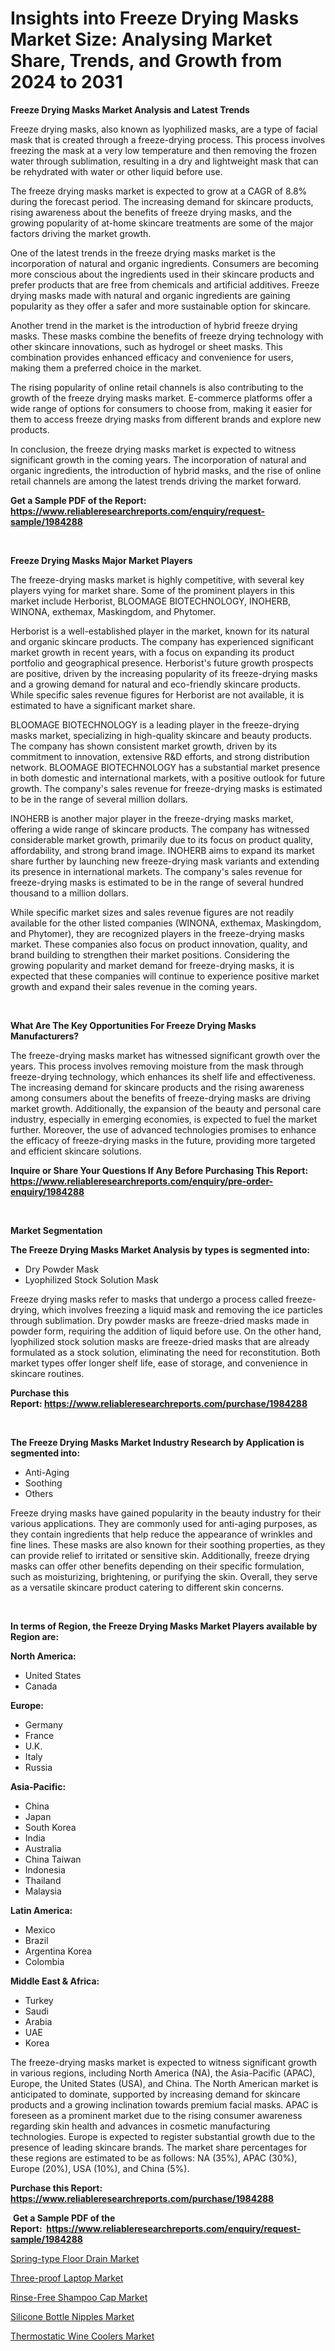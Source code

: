 <p><h1>Insights into Freeze Drying Masks Market Size: Analysing Market Share, Trends, and Growth from 2024 to 2031</h1></p><p><strong>Freeze Drying Masks Market Analysis and Latest Trends</strong></p>
<p><p>Freeze drying masks, also known as lyophilized masks, are a type of facial mask that is created through a freeze-drying process. This process involves freezing the mask at a very low temperature and then removing the frozen water through sublimation, resulting in a dry and lightweight mask that can be rehydrated with water or other liquid before use.</p><p>The freeze drying masks market is expected to grow at a CAGR of 8.8% during the forecast period. The increasing demand for skincare products, rising awareness about the benefits of freeze drying masks, and the growing popularity of at-home skincare treatments are some of the major factors driving the market growth.</p><p>One of the latest trends in the freeze drying masks market is the incorporation of natural and organic ingredients. Consumers are becoming more conscious about the ingredients used in their skincare products and prefer products that are free from chemicals and artificial additives. Freeze drying masks made with natural and organic ingredients are gaining popularity as they offer a safer and more sustainable option for skincare.</p><p>Another trend in the market is the introduction of hybrid freeze drying masks. These masks combine the benefits of freeze drying technology with other skincare innovations, such as hydrogel or sheet masks. This combination provides enhanced efficacy and convenience for users, making them a preferred choice in the market.</p><p>The rising popularity of online retail channels is also contributing to the growth of the freeze drying masks market. E-commerce platforms offer a wide range of options for consumers to choose from, making it easier for them to access freeze drying masks from different brands and explore new products.</p><p>In conclusion, the freeze drying masks market is expected to witness significant growth in the coming years. The incorporation of natural and organic ingredients, the introduction of hybrid masks, and the rise of online retail channels are among the latest trends driving the market forward.</p></p>
<p><strong>Get a Sample PDF of the Report:&nbsp; <a href="https://www.reliableresearchreports.com/enquiry/request-sample/1984288">https://www.reliableresearchreports.com/enquiry/request-sample/1984288</a></strong></p>
<p>&nbsp;</p>
<p><strong>Freeze Drying Masks Major Market Players</strong></p>
<p><p>The freeze-drying masks market is highly competitive, with several key players vying for market share. Some of the prominent players in this market include Herborist, BLOOMAGE BIOTECHNOLOGY, INOHERB, WINONA, exthemax, Maskingdom, and Phytomer.</p><p>Herborist is a well-established player in the market, known for its natural and organic skincare products. The company has experienced significant market growth in recent years, with a focus on expanding its product portfolio and geographical presence. Herborist's future growth prospects are positive, driven by the increasing popularity of its freeze-drying masks and a growing demand for natural and eco-friendly skincare products. While specific sales revenue figures for Herborist are not available, it is estimated to have a significant market share.</p><p>BLOOMAGE BIOTECHNOLOGY is a leading player in the freeze-drying masks market, specializing in high-quality skincare and beauty products. The company has shown consistent market growth, driven by its commitment to innovation, extensive R&D efforts, and strong distribution network. BLOOMAGE BIOTECHNOLOGY has a substantial market presence in both domestic and international markets, with a positive outlook for future growth. The company's sales revenue for freeze-drying masks is estimated to be in the range of several million dollars.</p><p>INOHERB is another major player in the freeze-drying masks market, offering a wide range of skincare products. The company has witnessed considerable market growth, primarily due to its focus on product quality, affordability, and strong brand image. INOHERB aims to expand its market share further by launching new freeze-drying mask variants and extending its presence in international markets. The company's sales revenue for freeze-drying masks is estimated to be in the range of several hundred thousand to a million dollars.</p><p>While specific market sizes and sales revenue figures are not readily available for the other listed companies (WINONA, exthemax, Maskingdom, and Phytomer), they are recognized players in the freeze-drying masks market. These companies also focus on product innovation, quality, and brand building to strengthen their market positions. Considering the growing popularity and market demand for freeze-drying masks, it is expected that these companies will continue to experience positive market growth and expand their sales revenue in the coming years.</p></p>
<p>&nbsp;</p>
<p><strong>What Are The Key Opportunities For Freeze Drying Masks Manufacturers?</strong></p>
<p><p>The freeze-drying masks market has witnessed significant growth over the years. This process involves removing moisture from the mask through freeze-drying technology, which enhances its shelf life and effectiveness. The increasing demand for skincare products and the rising awareness among consumers about the benefits of freeze-drying masks are driving market growth. Additionally, the expansion of the beauty and personal care industry, especially in emerging economies, is expected to fuel the market further. Moreover, the use of advanced technologies promises to enhance the efficacy of freeze-drying masks in the future, providing more targeted and efficient skincare solutions.</p></p>
<p><strong>Inquire or Share Your Questions If Any Before Purchasing This Report: <a href="https://www.reliableresearchreports.com/enquiry/pre-order-enquiry/1984288">https://www.reliableresearchreports.com/enquiry/pre-order-enquiry/1984288</a></strong></p>
<p>&nbsp;</p>
<p><strong>Market Segmentation</strong></p>
<p><strong>The Freeze Drying Masks Market Analysis by types is segmented into:</strong></p>
<p><ul><li>Dry Powder Mask</li><li>Lyophilized Stock Solution Mask</li></ul></p>
<p><p>Freeze drying masks refer to masks that undergo a process called freeze-drying, which involves freezing a liquid mask and removing the ice particles through sublimation. Dry powder masks are freeze-dried masks made in powder form, requiring the addition of liquid before use. On the other hand, lyophilized stock solution masks are freeze-dried masks that are already formulated as a stock solution, eliminating the need for reconstitution. Both market types offer longer shelf life, ease of storage, and convenience in skincare routines.</p></p>
<p><strong>Purchase this Report:&nbsp;<a href="https://www.reliableresearchreports.com/purchase/1984288">https://www.reliableresearchreports.com/purchase/1984288</a></strong></p>
<p>&nbsp;</p>
<p><strong>The Freeze Drying Masks Market Industry Research by Application is segmented into:</strong></p>
<p><ul><li>Anti-Aging</li><li>Soothing</li><li>Others</li></ul></p>
<p><p>Freeze drying masks have gained popularity in the beauty industry for their various applications. They are commonly used for anti-aging purposes, as they contain ingredients that help reduce the appearance of wrinkles and fine lines. These masks are also known for their soothing properties, as they can provide relief to irritated or sensitive skin. Additionally, freeze drying masks can offer other benefits depending on their specific formulation, such as moisturizing, brightening, or purifying the skin. Overall, they serve as a versatile skincare product catering to different skin concerns.</p></p>
<p>&nbsp;</p>
<p><strong>In terms of Region, the Freeze Drying Masks Market Players available by Region are:</strong></p>
<p>
    <p> <strong> North America: </strong>
        <ul>
            <li>United States</li>
            <li>Canada</li>
        </ul>
        </p> 
    <p> <strong> Europe: </strong>
        <ul>
            <li>Germany</li>
            <li>France</li>
            <li>U.K.</li>
            <li>Italy</li>
            <li>Russia</li>
        </ul>
        </p> 
    <p> <strong> Asia-Pacific: </strong>
        <ul>
            <li>China</li>
            <li>Japan</li>
            <li>South Korea</li>
            <li>India</li>
            <li>Australia</li>
            <li>China Taiwan</li>
            <li>Indonesia</li>
            <li>Thailand</li>
            <li>Malaysia</li>
        </ul>
        </p> 
    <p> <strong> Latin America: </strong>
        <ul>
            <li>Mexico</li>
            <li>Brazil</li>
            <li>Argentina Korea</li>
            <li>Colombia</li>
        </ul>
        </p> 
    <p> <strong> Middle East & Africa: </strong>
        <ul>
            <li>Turkey</li>
            <li>Saudi</li>
            <li>Arabia</li>
            <li>UAE</li>
            <li>Korea</li>
        </ul>
    </p>
    </p>
<p><p>The freeze-drying masks market is expected to witness significant growth in various regions, including North America (NA), the Asia-Pacific (APAC), Europe, the United States (USA), and China. The North American market is anticipated to dominate, supported by increasing demand for skincare products and a growing inclination towards premium facial masks. APAC is foreseen as a prominent market due to the rising consumer awareness regarding skin health and advances in cosmetic manufacturing technologies. Europe is expected to register substantial growth due to the presence of leading skincare brands. The market share percentages for these regions are estimated to be as follows: NA (35%), APAC (30%), Europe (20%), USA (10%), and China (5%).</p></p>
<p><strong>Purchase this Report: <a href="https://www.reliableresearchreports.com/purchase/1984288">https://www.reliableresearchreports.com/purchase/1984288</a></strong></p>
<p>&nbsp;<strong>Get a Sample PDF of the Report:&nbsp;&nbsp;<a href="https://www.reliableresearchreports.com/enquiry/request-sample/1984288">https://www.reliableresearchreports.com/enquiry/request-sample/1984288</a></strong></p>
<p><strong></strong></p>
<p><p><a href="https://github.com/dzharov81/Market-Research-Report-List-2/blob/main/spring-type-floor-drain-market.md">Spring-type Floor Drain Market</a></p><p><a href="https://github.com/ambrozg/Market-Research-Report-List-2/blob/main/three-proof-laptop-market.md">Three-proof Laptop Market</a></p><p><a href="https://github.com/rahu1501/Market-Research-Report-List-2/blob/main/rinse-free-shampoo-cap-market.md">Rinse-Free Shampoo Cap Market</a></p><p><a href="https://github.com/gshchiplitsov/Market-Research-Report-List-2/blob/main/silicone-bottle-nipples-market.md">Silicone Bottle Nipples Market</a></p><p><a href="https://github.com/rahu1503/Market-Research-Report-List-2/blob/main/thermostatic-wine-coolers-market.md">Thermostatic Wine Coolers Market</a></p></p>